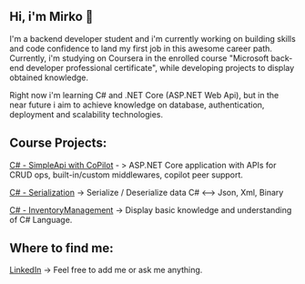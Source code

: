 ## Hi, i'm Mirko 👋

I'm a backend developer student and i'm currently working on building skills and code confidence to land my first job in this awesome career path.
Currently, i'm studying on Coursera in the enrolled course "Microsoft back-end developer professional certificate", while developing projects to display obtained knowledge.

Right now i'm learning C# and .NET Core (ASP.NET Web Api), but in the near future i aim to achieve knowledge on database, authentication, deployment and scalability technologies.

## Course Projects:
[C# - SimpleApi with CoPilot](https://github.com/mirkezi/SimpleAPIwithCopilot) - > ASP.NET Core application with APIs for CRUD ops, built-in/custom middlewares, copilot peer support.

[C# - Serialization](https://github.com/mirkezi/cSharpSerialization) -> Serialize / Deserialize data C# <--> Json, Xml, Binary 

[C# - InventoryManagement](https://github.com/mirkezi/InventoryManagementSystem) -> Display basic knowledge and understanding of C# Language.

## Where to find me:
[LinkedIn](https://www.linkedin.com/in/mirko-venali/) -> Feel free to add me or ask me anything. 


<!--
**mirkezi/mirkezi** is a ✨ _special_ ✨ repository because its `README.md` (this file) appears on your GitHub profile.

Here are some ideas to get you started:

- 🔭 I’m currently working on ...
- 🌱 I’m currently learning ...
- 👯 I’m looking to collaborate on ...
- 🤔 I’m looking for help with ...
- 💬 Ask me about ...
- 📫 How to reach me: ...
- 😄 Pronouns: ...
- ⚡ Fun fact: ...
-->
